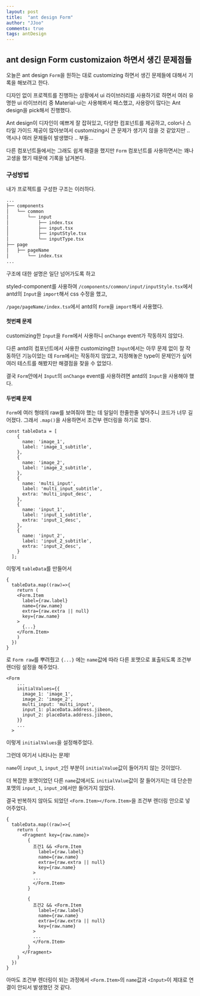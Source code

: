 ```yaml
---
layout: post
title:  "ant design Form"
author: "JJoo"
comments: true
tags: antDesign
---
```


## ant design Form customizaion 하면서 생긴 문제점들

오늘은 ant design `Form`을 원하는 대로 customizing 하면서 생긴 문제들에 대해서 기록을 해보려고 한다. 

디자인 없이 프로젝트를 진행하는 상황에서 ui 라이브러리를 사용하기로 하면서 여러 유명한 ui 라이브러리 중 Material-ui는 사용해봐서 패스했고, 사용량이 많다는 Ant design을 pick해서 진행했다. 

Ant design이 디자인이 예쁘게 잘 잡혀있고, 다양한 컴포넌트를 제공하고, color나 스타일 가이드 제공이 많아보여서 customizing시 큰 문제가 생기지 않을 것 같았지만 .. 
역시나 여러 문제들이 발생했다 .. 부들... 

다른 컴포넌트들에서는 그래도 쉽게 해결을 했지만 `Form` 컴포넌트를 사용하면서는 꽤나 고생을 했기 때문에 기록을 남겨본다. 

### 구성방법

내가 프로젝트를 구성한 구조는 이러하다. 

```bash
...
├── components
│   └── common
│       └── input
│           ├── index.tsx
│           ├── input.tsx
│           ├── inputStyle.tsx
│           └── inputType.tsx
├── page
│   ├── pageName
│       └── index.tsx
...
``` 
구조에 대한 설명은 일단 넘어가도록 하고 

styled-component를 사용하여 `/components/common/input/inputStyle.tsx`에서 antd의 `Input`을 `import`해서 css 수정을 했고, 

`/page/pageName/index.tsx`에서 antd의 `Form`을 `import`해서 사용했다. 

#### 첫번째 문제 

customizing한 `Input`을 `Form`에서 사용하니 `onChange` event가 작동하지 않았다. 

다른 antd의 컴포넌트에서 사용한 customizing한 `Input`에서는 아무 문제 없이 잘 작동하던 기능이었는 데 
`Form`에서는 작동하지 않았고, 지정해놓은 type이 문제인가 싶어 여러 테스트를 해봤지만 해결점을 찾을 수 없었다. 

결국 `Form`안에서 `Input`의 `onChange` event를 사용하려면 antd의 `Input`을 사용해야 했다. 

#### 두번째 문제 

`Form`에 여러 형태의 raw를 보여줘야 했는 데 일일이 한줄한줄 넣어주니 코드가 너무 길어졌다. 그래서 `.map()`을 사용하면서 조건부 렌더링을 하기로 했다. 

``` 
const tableData = [
    {
      name: 'image_1',
      label: 'image_1_subtitle',
    },
    {
      name: 'image_2',
      label: 'image_2_subtitle',
    },
    {
      name: 'multi_input',
      label: 'multi_input_subtitle',
      extra: 'multi_input_desc',
    },
    {
      name: 'input_1',
      label: 'input_1_subtitle',
      extra: 'input_1_desc',
    },
    {
      name: 'input_2',
      label: 'input_2_subtitle',
      extra: 'input_2_desc',
    }
  ];
```
이렇게 `tableData`를 만들어서 

```
{
  tableData.map((raw)=>{ 
    return (
    <Form.Item
      label={raw.label}
      name={raw.name}
      extra={raw.extra || null}
      key={raw.name}
    >
      {...}
    </Form.Item>
    )
  }) 
}
```

로 `Form raw`를 뿌려줬고 `{...}` 에는 `name`값에 따라 다른 포맷으로 표출되도록 조건부 렌더링 설정을 해주었다. 

```
<Form
    ... 
    initialValues={{
      image_1: 'image_1',
      image_2: 'image_2',
      multi_input: 'multi_input',
      input_1: placeData.address.jibeon,
      input_2: placeData.address.jibeon,
    }}
    ...
  >
```

이렇게 `initialValues`을 설정해주었다. 

그런데 여기서 나타나는 문제! 

`name`이 `input_1`, `input_2`인 부분이 `initialValue`값이 들어가지 않는 것이었다. 

더 복잡한 포맷이었던 다른 `name`값에서도 `initialValue`값이 잘 들어가지는 데 단순한 포맷의 `input_1`, `input_2`에서만 들어가지 않았다. 

결국 반복하지 않아도 되었던 `<Form.Item></Form.Item>`을 조건부 렌더링 안으로 넣어주었다.

```
{
  tableData.map((raw)=>{ 
    return (
      <Fragment key={raw.name}>
        {
          조건1 && <Form.Item
            label={raw.label}
            name={raw.name}
            extra={raw.extra || null}
            key={raw.name}
          >
          ...
          </Form.Item>
        }
        
        {
          조건2 && <Form.Item
            label={raw.label}
            name={raw.name}
            extra={raw.extra || null}
            key={raw.name}
          >
          ...
          </Form.Item>
        }
      </Fragment>
    )
  }) 
}
```

아마도 조건부 렌더링이 되는 과정에서 `<Form.Item>`의 `name`값과 `<Input>`이 제대로 연결이 안되서 발생했던 것 같다. 
  
  

